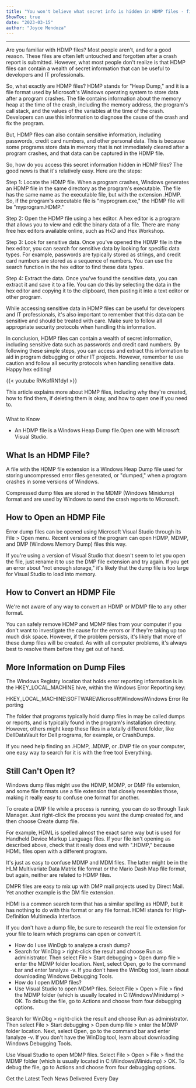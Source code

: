 ```yaml
---
title: "You won't believe what secret info is hidden in HDMP files - find out how to access it now!"
ShowToc: true 
date: "2023-03-15"
author: "Joyce Mendoza"
---
```

*****
Are you familiar with HDMP files? Most people aren't, and for a good reason. These files are often left untouched and forgotten after a crash report is submitted. However, what most people don't realize is that HDMP files can contain a wealth of secret information that can be useful to developers and IT professionals.

So, what exactly are HDMP files? HDMP stands for "Heap Dump," and it is a file format used by Microsoft's Windows operating system to store data after a program crashes. The file contains information about the memory heap at the time of the crash, including the memory address, the program's call stack, and the values of the variables at the time of the crash. Developers can use this information to diagnose the cause of the crash and fix the program.

But, HDMP files can also contain sensitive information, including passwords, credit card numbers, and other personal data. This is because some programs store data in memory that is not immediately cleared after a program crashes, and that data can be captured in the HDMP file.

So, how do you access this secret information hidden in HDMP files? The good news is that it's relatively easy. Here are the steps:

Step 1: Locate the HDMP file. When a program crashes, Windows generates an HDMP file in the same directory as the program's executable. The file has the same name as the executable file, but with the extension .HDMP. So, if the program's executable file is "myprogram.exe," the HDMP file will be "myprogram.HDMP."

Step 2: Open the HDMP file using a hex editor. A hex editor is a program that allows you to view and edit the binary data of a file. There are many free hex editors available online, such as HxD and Hex Workshop.

Step 3: Look for sensitive data. Once you've opened the HDMP file in the hex editor, you can search for sensitive data by looking for specific data types. For example, passwords are typically stored as strings, and credit card numbers are stored as a sequence of numbers. You can use the search function in the hex editor to find these data types.

Step 4: Extract the data. Once you've found the sensitive data, you can extract it and save it to a file. You can do this by selecting the data in the hex editor and copying it to the clipboard, then pasting it into a text editor or other program.

While accessing sensitive data in HDMP files can be useful for developers and IT professionals, it's also important to remember that this data can be sensitive and should be treated with care. Make sure to follow all appropriate security protocols when handling this information.

In conclusion, HDMP files can contain a wealth of secret information, including sensitive data such as passwords and credit card numbers. By following these simple steps, you can access and extract this information to aid in program debugging or other IT projects. However, remember to use caution and follow all security protocols when handling sensitive data. Happy hex editing!

{{< youtube RVKofRN1dyI >}} 




This article explains more about HDMP files, including why they're created, how to find them, if deleting them is okay, and how to open one if you need to.

 
### 
What to Know
 
- An HDMP file is a Windows Heap Dump file.Open one with Microsoft Visual Studio.

 
##   What Is an HDMP File?  
 

A file with the HDMP file extension is a Windows Heap Dump file used for storing uncompressed error files generated, or "dumped," when a program crashes in some versions of Windows.

 

Compressed dump files are stored in the MDMP (Windows Minidump) format and are used by Windows to send the crash reports to Microsoft.

 
##   How to Open an HDMP File  
 

Error dump files can be opened using Microsoft Visual Studio through its File > Open menu. Recent versions of the program can open HDMP, MDMP, and DMP (Windows Memory Dump) files this way.

 

If you're using a version of Visual Studio that doesn't seem to let you open the file, just rename it to use the DMP file extension and try again. If you get an error about "not enough storage," it's likely that the dump file is too large for Visual Studio to load into memory.

 
##   How to Convert an HDMP File  
 

We're not aware of any way to convert an HDMP or MDMP file to any other format.

 
You can safely remove HDMP and MDMP files from your computer if you don't want to investigate the cause for the errors or if they're taking up too much disk space. However, if the problem persists, it's likely that more of these dump files will be created. As with all computer problems, it's always best to resolve them before they get out of hand.
 
##   More Information on Dump Files  
 

The Windows Registry location that holds error reporting information is in the HKEY_LOCAL_MACHINE hive, within the Windows Error Reporting key:

 

HKEY_LOCAL_MACHINE\SOFTWARE\Microsoft\Windows\Windows Error Reporting

 

The folder that programs typically hold dump files in may be called dumps or reports, and is typically found in the program's installation directory. However, others might keep these files in a totally different folder, like DellDataVault for Dell programs, for example, or CrashDumps.

 

If you need help finding an .HDMP, .MDMP, or .DMP file on your computer, one easy way to search for it is with the free tool Everything.

 
##   Still Can't Open It?  
 

Windows dump files might use the HDMP, MDMP, or DMP file extension, and some file formats use a file extension that closely resembles those, making it really easy to confuse one format for another.

 
To create a DMP file while a process is running, you can do so through Task Manager. Just right-click the process you want the dump created for, and then choose Create dump file.
 

For example, HDML is spelled almost the exact same way but is used for Handheld Device Markup Language files. If your file isn't opening as described above, check that it really does end with ".HDMP," because HDML files open with a different program.

 

It's just as easy to confuse MDMP and MDM files. The latter might be in the HLM Multivariate Data Matrix file format or the Mario Dash Map file format, but again, neither are related to HDMP files.

 

DMPR files are easy to mix up with DMP mail projects used by Direct Mail. Yet another example is the DM file extension.

 

HDMI is a common search term that has a similar spelling as HDMP, but it has nothing to do with this format or any file format. HDMI stands for High-Definition Multimedia Interface.

 

If you don't have a dump file, be sure to research the real file extension for your file to learn which programs can open or convert it.

 
- How do I use WinDgb to analyze a crash dump?
 - Search for WinDbg > right-click the result and choose Run as administrator. Then select File > Start debugging > Open dump file > enter the MDMP folder location. Next, select Open, go to the command bar and enter !analyze -v. If you don't have the WinDbg tool, learn about downloading Windows Debugging Tools.
 - How do I open MDMP files?
 - Use Visual Studio to open MDMP files. Select File > Open > File > find the MDMP folder (which is usually located in C:\Windows\Minidump) > OK. To debug the file, go to Actions and choose from four debugging options.

 
Search for WinDbg > right-click the result and choose Run as administrator. Then select File > Start debugging > Open dump file > enter the MDMP folder location. Next, select Open, go to the command bar and enter !analyze -v. If you don't have the WinDbg tool, learn about downloading Windows Debugging Tools.
 
Use Visual Studio to open MDMP files. Select File > Open > File > find the MDMP folder (which is usually located in C:\Windows\Minidump) > OK. To debug the file, go to Actions and choose from four debugging options.
 

Get the Latest Tech News Delivered Every Day




